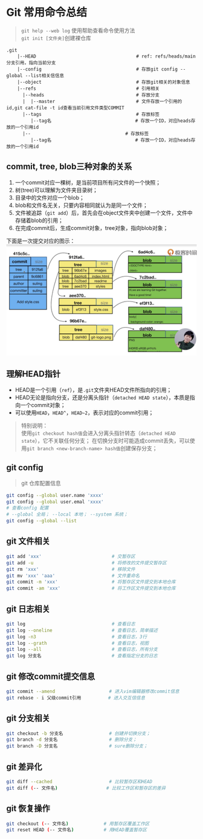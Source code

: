 # Git 常用命令总结
> `git help --web log` 使用帮助查看命令使用方法  
> `git init [文件夹]`创建裸仓库
```
.git
    |--HEAD                                     # ref: refs/heads/main 分支引用，指向当前分支
    |--config                                   # 存放git config --global --list相关信信息
    |--object                                   # 存放git相关的对象信息
    |--refs                                     # 引用相关
      |--heads                                  # 存放分支
      |  |--master                              # 文件存放一个引用的id,git cat-file -t id查看当前引用文件类型COMMIT
      |--tags                                   # 存放标签
         |--tag名                               # 存放一个ID，对应heads存放的一个引用id 
      |--                                   # 存放标签
         |--tag名                               # 存放一个ID，对应heads存放的一个引用id 
```
## commit, tree, blob三种对象的关系
1. 一个commit对应一棵树，是当前项目所有问文件的一个快照；  
2. 树(tree)可以理解为文件夹目录树；  
3. 目录中的文件对应一个blob；  
4. blob和文件名无关，只要内容相同就认为是同一个文件； 
5. 文件被追踪（`git add`）后，首先会在object文件夹中创建一个文件，文件中存储着blob的引用；  
6. 在完成commit后，生成commit对象，tree对象，指向blob对象；

下面是一次提交对应的图示：    
![git对象图](./assets/git-object.png)

## 理解HEAD指针
+ HEAD是一个引用（`ref`），是`.git`文件夹HEAD文件所指向的引用；
+ HEAD无论是指向分支，还是分离头指针（`detached HEAD state`），本质是指向一个commit对象；
+ 可以使用`HEAD`，`HEAD^`，`HEAD~2`，表示对应的commit引用；
> 特别说明：  
> 使用`git checkout hash值`会进入分离头指针转态（`detached HEAD state`），它不关联任何分支； 
> 在切换分支时可能造成commit丢失，可以使用`git branch <new-branch-name> hash值`创建保存分支；
## git config

> git 仓库配置信息

```bash
git config --global user.name 'xxxx'
git config --global user.emal 'xxxx'
# 查看config 配置
# --global 全局； --local 本地； --system 系统；
git config --global --list
```

## git 文件相关

```bash
git add 'xxx'                          # 交暂存区
git add -u                             # 将修改的文件提交暂存区
git rm 'xxx'                           # 移除文件
git mv 'xxx' 'aaa'                     # 文件重命名
git commit -m 'xxx'                    # 将暂存区文件提交到本地仓库
git commit -am 'xxx'                   # 将工作区文件提交到本地仓库
```

## git 日志相关
```bash
git log                                # 查看日志
git log --oneline                      # 查看日志，简单描述
git log -n3                            # 查看日志，3行
git log --grath                        # 查看日志，视图
git log --all                          # 查看日志，所有分支
git log 分支名                          # 查看指定分支的日志
```
## git 修改commit提交信息
```bash
git commit --amend                    # 进入vim编辑器修改commit信息
git rebase - i 父级commit引用          # 进入交互信信息
```

## git 分支相关
```bash
git checkout -b 分支名                 # 创建并切换分支；
git branch -d 分支名                   # 删除分支；
git branch -D 分支名                   # sure删除分支；
```

## git 差异化
```bash
git diff --cached                     # 比较暂存区和HEAD
git diff (-- 文件名)                  # 比较工作区和暂存区的差异
```

## git 恢复操作
```bash
git checkout (-- 文件名)             # 用暂存区覆盖工作区
git reset HEAD (-- 文件名)           # 用HEAD覆盖暂存区
```